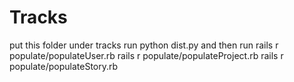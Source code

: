 # Tracks
put this folder under tracks
run 
    python dist.py 
and then run 
    rails r populate/populateUser.rb
    rails r populate/populateProject.rb
    rails r populate/populateStory.rb
    